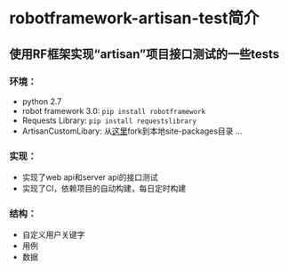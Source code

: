 # robotframework-artisan-test简介
## 使用RF框架实现“artisan”项目接口测试的一些tests
### 环境：
- python 2.7
- robot framework 3.0:  `pip install robotframework`
- Requests Library:  `pip install requestslibrary`
- ArtisanCustomLibary:  从[这里](https://github.com/daize1994/ArtisanCustomLibrary)fork到本地site-packages目录
...

### 实现：
- 实现了web api和server api的接口测试
- 实现了CI，依赖项目的自动构建，每日定时构建

### 结构：
- 自定义用户关键字
- 用例
- 数据
